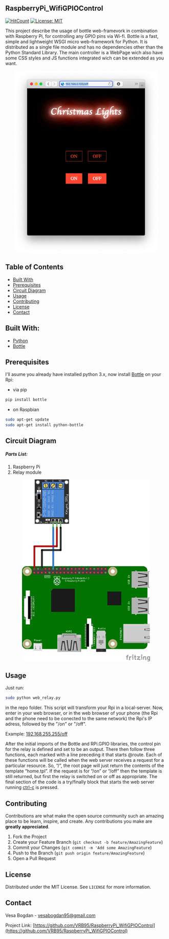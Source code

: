 <!-- PROJECT LOGO -->

<!-- <p align="center">
  <img src="img\logo.png" alt="Logo" width="80" height="80">
</p> -->

## RaspberryPi_WifiGPIOControl

[![HitCount](http://hits.dwyl.com/VRB95/VRB95/RaspberryPi_WifiRelayControl.svg)](http://hits.dwyl.com/VRB95/VRB95/RaspberryPi_WifiRelayControl)
 [![License: MIT](https://img.shields.io/github/license/VRB95/RaspberryPi_WifiRelayControl?color=blue&style=flat-square)](https://opensource.org/licenses/MIT)

This project describe the usage of bottle web-framevork in combination with Raspberry Pi, for controlling any GPIO pins via Wi-fi. Bottle is a fast, simple and lightweight WSGI micro web-framework for Python. It is distributed as a single file module and has no dependencies other than the Python Standard Library. The main controller is a WebPage wich also have some CSS styles and JS functions integrated wich can be extended as you want.

<p align="center">
  <img src="img\screen1.png" width="450"> 
</p>

<!-- TABLE OF CONTENTS -->
## Table of Contents

- [Built With](#built-with)
- [Prerequisites](#prerequisites)
- [Circuit Diagram](#circuitdiagram)
- [Usage](#usage)
- [Contributing](#contributing)
- [License](#license)
- [Contact](#contact)


## Built With:
* [Python](https://www.qt.io)
* [Bottle](https://bottlepy.org/docs/dev/)

## Prerequisites

I'll asume you already have installed python 3.x, now install [Bottle](https://bottlepy.org/docs/dev/) on your Rpi:

* via pip
```sh
pip install bottle
```
* on Raspbian
```sh
sudo apt-get update
sudo apt-get install python-bottle
```
## Circuit Diagram

##### Parts List:

1. Raspberry Pi
2. Relay module


 <p align="center">
  <img src="img\sch.png" width="400"> 
</p>

<!-- USAGE EXAMPLES -->
## Usage

Just run:
```sh
sudo python web_relay.py
 ```
 in the repo folder. This script will transform your Rpi in a local-server. Now, enter in your web browser, or in the web browser of your phone (the Rpi and the phone need to be conected to the same network) the Rpi's IP adress, followed by the "/on" or "/off".

 Example: [192.168.255.255/off]()
 
After the initial imports of the Bottle and RPi.GPIO libraries, the control pin for the relay is defined and set to be an output. There then follow three functions, each marked with a line preceding it that starts @route. Each of these functions will be called when the web server receives a request for a particular resource. So, “/”, the root page will just return the contents of the template “home.tpl”.
If the request is for “/on” or “/off” then the template is still returned, but first the relay is switched on or off as appropriate. The final section of the code is a try/finally block that starts the web server running [ctrl-c]() is pressed.




<!-- CONTRIBUTING -->
## Contributing

Contributions are what make the open source community such an amazing place to be learn, inspire, and create. Any contributions you make are **greatly appreciated**.

1. Fork the Project
2. Create your Feature Branch (`git checkout -b feature/AmazingFeature`)
3. Commit your Changes (`git commit -m 'Add some AmazingFeature`)
4. Push to the Branch (`git push origin feature/AmazingFeature`)
5. Open a Pull Request



<!-- LICENSE -->
## License

Distributed under the MIT License. See `LICENSE` for more information.



<!-- CONTACT -->
## Contact

Vesa Bogdan - vesabogdan95@gmail.com

Project Link: [https://github.com/VRB95/RaspberryPi_WifiGPIOControl](https://github.com/VRB95/RaspberryPi_WifiGPIOControl)

